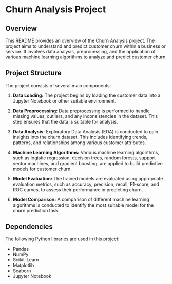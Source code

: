 # Churn Analysis Project

## Overview
This README provides an overview of the Churn Analysis project. The project aims to understand and predict customer churn within a business or service. It involves data analysis, preprocessing, and the application of various machine learning algorithms to analyze and predict customer churn.

## Project Structure
The project consists of several main components:
1. **Data Loading:** The project begins by loading the customer data into a Jupyter Notebook or other suitable environment.

2. **Data Preprocessing:** Data preprocessing is performed to handle missing values, outliers, and any inconsistencies in the dataset. This step ensures that the data is suitable for analysis.

3. **Data Analysis:** Exploratory Data Analysis (EDA) is conducted to gain insights into the churn dataset. This includes identifying trends, patterns, and relationships among various customer attributes.

4. **Machine Learning Algorithms:** Various machine learning algorithms, such as logistic regression, decision trees, random forests, support vector machines, and gradient boosting, are applied to build predictive models for customer churn.

5. **Model Evaluation:** The trained models are evaluated using appropriate evaluation metrics, such as accuracy, precision, recall, F1-score, and ROC curves, to assess their performance in predicting churn.

6. **Model Comparison:** A comparison of different machine learning algorithms is conducted to identify the most suitable model for the churn prediction task.

## Dependencies
The following Python libraries are used in this project:
- Pandas
- NumPy
- Scikit-Learn
- Matplotlib
- Seaborn
- Jupyter Notebook
